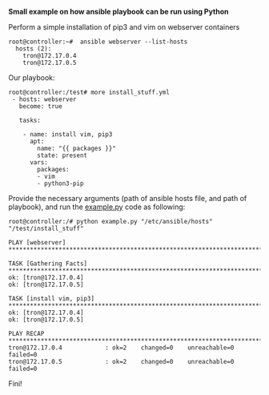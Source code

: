 


<b> Small example on how ansible playbook can be run using Python </b>

Perform a simple installation of pip3 and vim on webserver containers

```
root@controller:~#  ansible webserver --list-hosts
  hosts (2):
    tron@172.17.0.4
    tron@172.17.0.5
```
Our playbook:
```
root@controller:/test# more install_stuff.yml 
 - hosts: webserver
   become: true

   tasks:

    - name: install vim, pip3
      apt:
        name: "{{ packages }}"
        state: present
      vars:
        packages:
        - vim
        - python3-pip
```

Provide the necessary arguments (path of ansible hosts file, and path of playbook),
and run the <a href="https://github.com/LorenvXn/Simple-web-server-example-ansible-and-containers-/blob/master/Run%20Ansible%20with%20Python/example.py">example.py</a> code as following:




```
root@controller:/# python example.py "/etc/ansible/hosts" "/test/install_stuff"

PLAY [webserver] *******************************************************************************************************************************************************************************************

TASK [Gathering Facts] *************************************************************************************************************************************************************************************
ok: [tron@172.17.0.4]
ok: [tron@172.17.0.5]

TASK [install vim, pip3] ***********************************************************************************************************************************************************************************
ok: [tron@172.17.0.4]
ok: [tron@172.17.0.5]

PLAY RECAP *************************************************************************************************************************************************************************************************
tron@172.17.0.4            : ok=2    changed=0    unreachable=0    failed=0   
tron@172.17.0.5            : ok=2    changed=0    unreachable=0    failed=0   

```


Fini!
